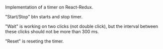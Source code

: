 Implementation of a timer on React-Redux.

"Start/Stop" btn starts and stop timer.

"Wait" is working on two clicks (not double click), but the interval between these clicks should not be more than 300 ms.

"Reset" is reseting the timer.